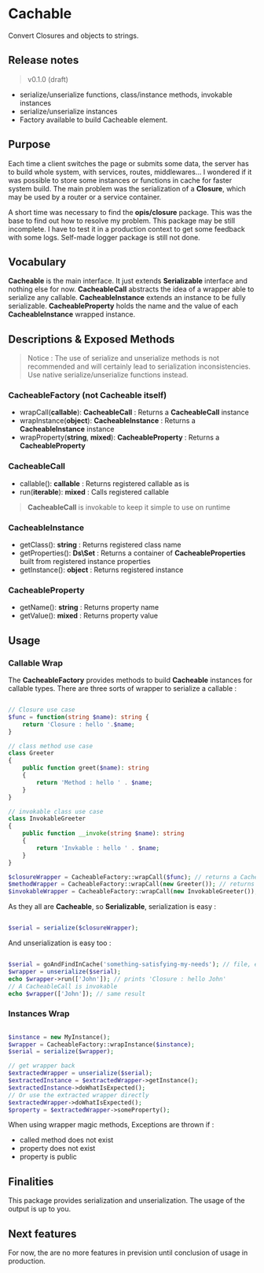 # Cachable

Convert Closures and objects to strings.

## Release notes

> v0.1.0 (draft)

- serialize/unserialize functions, class/instance methods, invokable instances
- serialize/unserialize instances
- Factory available to build Cacheable element.

## Purpose

Each time a client switches the page or submits some data, the server has to build whole system, with services, routes, middlewares...
I wondered if it was possible to store some instances or functions in cache for faster system build.
The main problem was the serialization of a **Closure**, which may be used by a router or a service container.

A short time was necessary to find the **opis/closure** package. This was the base to find out how to resolve my problem.
This package may be still incomplete. I have to test it in a production context to get some feedback with some logs.
Self-made logger package is still not done.

## Vocabulary

**Cacheable** is the main interface. It just extends **Serializable** interface and nothing else for now.
**CacheableCall** abstracts the idea of a wrapper able to serialize any callable.
**CacheableInstance** extends an instance to be fully serializable.
**CacheableProperty** holds the name and the value of each **CacheableInstance** wrapped instance.

## Descriptions & Exposed Methods

> Notice : The use of serialize and unserialize methods is not recommended and will certainly lead to serialization inconsistencies. Use native serialize/unserialize functions instead.

### CacheableFactory (not Cacheable itself)

- wrapCall(**callable**): **CacheableCall**                 : Returns a **CacheableCall** instance
- wrapInstance(**object**): **CacheableInstance**           : Returns a **CacheableInstance** instance
- wrapProperty(**string**, **mixed**): **CacheableProperty** : Returns a **CacheableProperty**

### CacheableCall

- callable(): **callable**     : Returns registered callable as is
- run(**iterable**): **mixed** : Calls registered callable

> **CacheableCall** is invokable to keep it simple to use on runtime

### CacheableInstance

- getClass(): **string**       : Returns registered class name
- getProperties(): **Ds\Set**  : Returns a container of **CacheableProperties** built from registered instance properties
- getInstance(): **object**    : Returns registered instance

### CacheableProperty

- getName(): **string**        : Returns property name
- getValue(): **mixed**        : Returns property value

## Usage

### Callable Wrap

The **CacheableFactory** provides methods to build **Cacheable** instances for callable types.
There are three sorts of wrapper to serialize a callable :

```php

// Closure use case
$func = function(string $name): string {
    return 'Closure : hello '.$name;
}

// class method use case
class Greeter
{
    public function greet($name): string
    {
        return 'Method : hello ' . $name;
    }
}

// invokable class use case
class InvokableGreeter
{
    public function __invoke(string $name): string
    {
        return 'Invkable : hello ' . $name;
    }
}

$closureWrapper = CacheableFactory::wrapCall($func); // returns a CacheableClosure instance
$methodWrapper = CacheableFactory::wrapCall(new Greeter()); // returns a CacheableMethod instance
$invokableWrapper = CacheableFactory::wrapCall(new InvokableGreeter()); // returns a CacheableInvokable instance

```

As they all are **Cacheable**, so **Serializable**, serialization is easy :

```php

$serial = serialize($closureWrapper);

```

And unserialization is easy too :

```php

$serial = goAndFindInCache('something-satisfying-my-needs'); // file, external service, SQL, noSQL, hyper-speed keyboard typing world champion...
$wrapper = unserialize($serial);
echo $wrapper->run(['John']); // prints 'Closure : hello John'
// A CacheableCall is invokable
echo $wrapper(['John']); // same result

```

### Instances Wrap

```php

$instance = new MyInstance();
$wrapper = CacheableFactory::wrapInstance($instance);
$serial = serialize($wrapper);

// get wrapper back
$extractedWrapper = unserialize($serial);
$extractedInstance = $extractedWrapper->getInstance();
$extractedInstance->doWhatIsExpected();
// Or use the extracted wrapper directly
$extractedWrapper->doWhatIsExpected();
$property = $extractedWrapper->someProperty();

```
When using wrapper magic methods, Exceptions are thrown if :
- called method does not exist
- property does not exist
- property is public


## Finalities

This package provides serialization and unserialization.
The usage of the output is up to you.

## Next features

For now, the are no more features in prevision until conclusion of usage in production.

